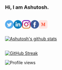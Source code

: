 ### Hi, I am Ashutosh.
<br/>
<a href="https://twitter.com/hiashutoshsingh">
  <img align="left" alt="Ashu's Twitter" width="28px" src="twitter.svg" />
</a>
<a href="https://linkedin.com/in/hiashutoshsingh">
  <img align="left" alt="Ashu's Linkdein" width="28px" src="linkedin.svg" />
</a>
<a href="https://instagram.com/axeplorerrr">
  <img align="left" alt="Ashu's Instagram" width="28px" src="instagram.svg" />
</a>
<a href="https://www.facebook.com/hiashutoshsingh">
  <img align="left" alt="Ashu's Facebook" width="28px" src="facebook.svg" />
</a>
<a href="https://medium.com/@hiashutoshsingh">
  <img align="left" alt="Ashu's Medium" width="28px" src="medium_new.png" />
</a>

<br/>
<br/>
<br/>

<a href="https://github.com/hiashutoshsingh">
 <img align="center" src="https://github-readme-stats.vercel.app/api?username=hiashutoshsingh&show_icons=true&hide=contribs,prs&cache_seconds=86400&theme=vue-dark" alt="Ashutosh's github stats"/>
<br/>
<br/>
  
[![GitHub Streak](https://github-readme-streak-stats.herokuapp.com?user=hiashutoshsingh&theme=vue-dark&hide_border=true&date_format=M%20j%5B%2C%20Y%5D)](https://git.io/streak-stats)
<br/>

  ![Profile views](https://gpvc.arturio.dev/hiashutoshsingh)
